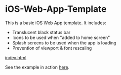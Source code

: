 iOS-Web-App-Template
====================

This is a basic iOS Web App template. It includes:
* Translucent black status bar
* Icons to be used when "added to home screen"
* Splash screens to be used when the app is loading
* Prevention of viewport & font rescaling

[index.html](index.html)

See the example in action [here](https://altermarkive.github.io/web-experiments/ios-web-app-template/).
